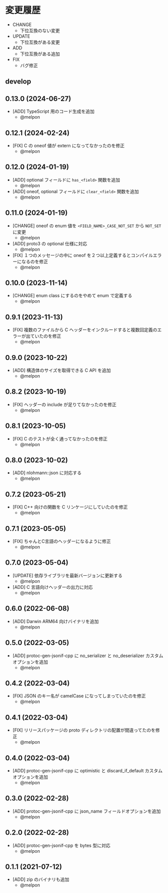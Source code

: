 # 変更履歴

- CHANGE
    - 下位互換のない変更
- UPDATE
    - 下位互換がある変更
- ADD
    - 下位互換がある追加
- FIX
    - バグ修正

## develop

## 0.13.0 (2024-06-27)

- [ADD] TypeScript 用のコード生成を追加
    - @melpon

## 0.12.1 (2024-02-24)

- [FIX] C の oneof 値が extern になってなかったのを修正
    - @melpon

## 0.12.0 (2024-01-19)

- [ADD] optional フィールドに `has_<field>` 関数を追加
    - @melpon
- [ADD] oneof, optional フィールドに `clear_<field>` 関数を追加
    - @melpon

## 0.11.0 (2024-01-19)

- [CHANGE] oneof の enum 値を `<FIELD_NAME>_CASE_NOT_SET` から `NOT_SET` に変更
    - @melpon
- [ADD] proto3 の optional 仕様に対応
    - @melpon
- [FIX] １つのメッセージの中に oneof を２つ以上定義するとコンパイルエラーになるのを修正
    - @melpon

## 0.10.0 (2023-11-14)

- [CHANGE] enum class にするのをやめて enum で定義する
    - @melpon

## 0.9.1 (2023-11-13)

- [FIX] 複数のファイルから C ヘッダーをインクルードすると複数回定義のエラーが出ていたのを修正
    - @melpon

## 0.9.0 (2023-10-22)

- [ADD] 構造体のサイズを取得できる C API を追加
    - @melpon

## 0.8.2 (2023-10-19)

- [FIX] ヘッダーの include が足りてなかったのを修正
    - @melpon

## 0.8.1 (2023-10-05)

- [FIX] C のテストが全く通ってなかったのを修正
    - @melpon

## 0.8.0 (2023-10-02)

- [ADD] nlohmann::json に対応する
    - @melpon

## 0.7.2 (2023-05-21)

- [FIX] C++ 向けの関数を C リンケージにしていたのを修正
    - @melpon

## 0.7.1 (2023-05-05)

- [FIX] ちゃんとC言語のヘッダーになるように修正
    - @melpon

## 0.7.0 (2023-05-04)

- [UPDATE] 依存ライブラリを最新バージョンに更新する
    - @melpon
- [ADD] C 言語向けヘッダーの出力に対応
    - @melpon

## 0.6.0 (2022-06-08)

- [ADD] Darwin ARM64 向けバイナリを追加
    - @melpon

## 0.5.0 (2022-03-05)

- [ADD] protoc-gen-jsonif-cpp に no_serializer と no_deserializer カスタムオプションを追加
    - @melpon

## 0.4.2 (2022-03-04)

- [FIX] JSON のキー名が camelCase になってしまっていたのを修正
    - @melpon

## 0.4.1 (2022-03-04)

- [FIX] リリースパッケージの proto ディレクトリの配置が間違ってたのを修正
    - @melpon

## 0.4.0 (2022-03-04)

- [ADD] protoc-gen-jsonif-cpp に optimistic と discard_if_default カスタムオプションを追加
    - @melpon

## 0.3.0 (2022-02-28)

- [ADD] protoc-gen-jsonif-cpp に json_name フィールドオプションを追加
    - @melpon

## 0.2.0 (2022-02-28)

- [ADD] protoc-gen-jsonif-cpp を bytes 型に対応
    - @melpon

## 0.1.1 (2021-07-12)

- [ADD] zip のバイナリも追加
    - @melpon
